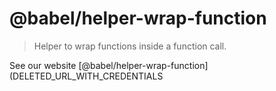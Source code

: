# @babel/helper-wrap-function

> Helper to wrap functions inside a function call.

See our website [@babel/helper-wrap-function](DELETED_URL_WITH_CREDENTIALS